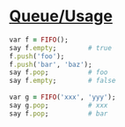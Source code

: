 [1]: http://rosettacode.org/wiki/Queue/Usage

# [Queue/Usage][1]

```ruby
var f = FIFO();
say f.empty;        # true
f.push('foo');
f.push('bar', 'baz');
say f.pop;          # foo
say f.empty;        # false
 
var g = FIFO('xxx', 'yyy');
say g.pop;          # xxx
say f.pop;          # bar
```
